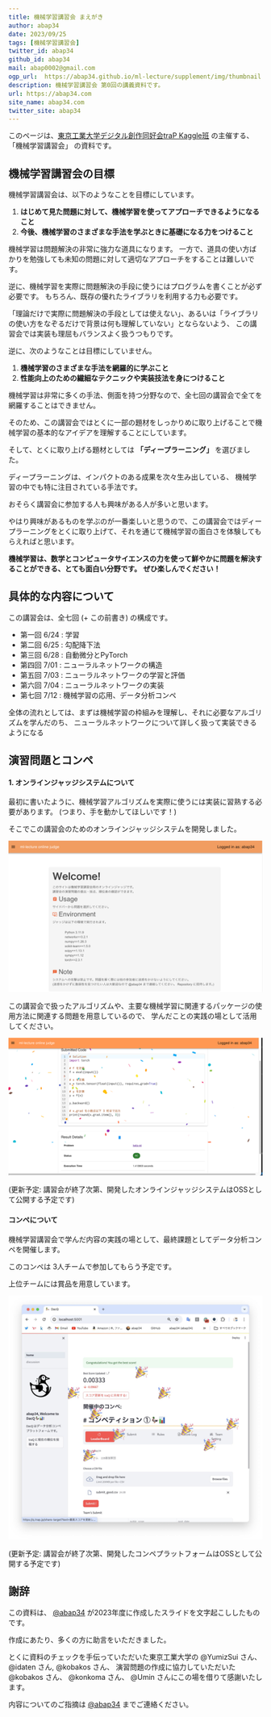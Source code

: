 ```yaml
---
title: 機械学習講習会 まえがき
author: abap34
date: 2023/09/25
tags: [機械学習講習会]
twitter_id: abap34
github_id: abap34
mail: abap0002@gmail.com
ogp_url:  https://abap34.github.io/ml-lecture/supplement/img/thumbnail.png
description: 機械学習講習会 第0回の講義資料です。
url: https://abap34.com
site_name: abap34.com
twitter_site: abap34
---
```


このページは、[東京工業大学デジタル創作同好会traP Kaggle班](https://trap.jp/kaggle/) の主催する、「機械学習講習会」 の資料です。　

## 機械学習講習会の目標

機械学習講習会は、以下のようなことを目標にしています。


1. **はじめて見た問題に対して、機械学習を使ってアプローチできるようになること**
2. **今後、機械学習のさまざまな手法を学ぶときに基礎になる力をつけること**
  
機械学習は問題解決の非常に強力な道具になります。
一方で、道具の使い方ばかりを勉強しても未知の問題に対して適切なアプローチをすることは難しいです。

逆に、機械学習を実際に問題解決の手段に使うにはプログラムを書くことが必ず必要です。
もちろん、既存の優れたライブラリを利用する力も必要です。


「理論だけで実際に問題解決の手段としては使えない」、あるいは「ライブラリの使い方をなぞるだけで背景は何も理解していない」とならないよう、
この講習会では実装も理屈もバランスよく扱うつもりです。

逆に、次のようなことは目標にしていません。


1. **機械学習のさまざまな手法を網羅的に学ぶこと**
2. **性能向上のための繊細なテクニックや実装技法を身につけること**

機械学習は非常に多くの手法、側面を持つ分野なので、全七回の講習会で全てを網羅することはできません。

そのため、この講習会ではとくに一部の題材をしっかりめに取り上げることで機械学習の基本的なアイデアを理解することにしています。

そして、とくに取り上げる題材としては **「ディープラーニング」** を選びました。

ディープラーニングは、インパクトのある成果を次々生み出している、
機械学習の中でも特に注目されている手法です。　

おそらく講習会に参加する人も興味がある人が多いと思います。

やはり興味があるものを学ぶのが一番楽しいと思うので、この講習会ではディープラーニングをとくに取り上げて、それを通じて機械学習の面白さを体験してもらえればと思います。



**機械学習は、数学とコンピュータサイエンスの力を使って鮮やかに問題を解決することができる、とても面白い分野です。**
**ぜひ楽しんでください！**




## 具体的な内容について

この講習会は、全七回 (+ この前書き) の構成です。


- 第一回 6/24 : 学習 
- 第二回 6/25 : 勾配降下法
- 第三回 6/28 : 自動微分とPyTorch 
- 第四回 7/01 : ニューラルネットワークの構造
- 第五回 7/03 : ニューラルネットワークの学習と評価
- 第六回 7/04 : ニューラルネットワークの実装 
- 第七回 7/12 : 機械学習の応用、データ分析コンペ

全体の流れとしては、まずは機械学習の枠組みを理解し、それに必要なアルゴリズムを学んだのち、
ニューラルネットワークについて詳しく扱って実装できるようになる
## 演習問題とコンペ
#### 1. オンラインジャッジシステムについて
最初に書いたように、機械学習アルゴリズムを実際に使うには実装に習熟する必要があります。
(つまり、手を動かしてほしいです！)

そこでこの講習会のためのオンラインジャッジシステムを開発しました。

![開発中の画像なのできっともう少し見た目が良くなるはず...](img/oj-preview.png)


この講習会で扱ったアルゴリズムや、主要な機械学習に関連するパッケージの使用方法に関連する問題を用意しているので、
学んだことの実践の場として活用してください。

![順位表なども用意しています。頑張って上位を目指しましょう！](img/confetti.png)

(更新予定: 講習会が終了次第、開発したオンラインジャッジシステムはOSSとして公開する予定です)

#### コンペについて
機械学習講習会で学んだ内容の実践の場として、最終課題としてデータ分析コンペを開催します。

このコンペは 3人チームで参加してもらう予定です。

上位チームには賞品を用意しています。

![](img/dacq-v2.png)

(更新予定: 講習会が終了次第、開発したコンペプラットフォームはOSSとして公開する予定です)


## 謝辞
この資料は、 [@abap34](https://x.com/abap34) が2023年度に作成したスライドを文字起こししたものです。

作成にあたり、多くの方に助言をいただきました。

とくに資料のチェックを手伝っていただいた東京工業大学の @YumizSui さん、 @idaten さん, @kobakos さん、
演習問題の作成に協力していただいた @kobakos さん、 @konkoma さん、 @Umin さんにこの場を借りて感謝いたします。



内容についてのご指摘は [@abap34](https://x.com/abap34) までご連絡ください。
